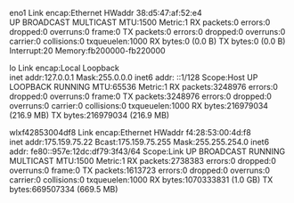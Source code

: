 eno1      Link encap:Ethernet  HWaddr 38:d5:47:af:52:e4  
          UP BROADCAST MULTICAST  MTU:1500  Metric:1
          RX packets:0 errors:0 dropped:0 overruns:0 frame:0
          TX packets:0 errors:0 dropped:0 overruns:0 carrier:0
          collisions:0 txqueuelen:1000 
          RX bytes:0 (0.0 B)  TX bytes:0 (0.0 B)
          Interrupt:20 Memory:fb200000-fb220000 

lo        Link encap:Local Loopback  
          inet addr:127.0.0.1  Mask:255.0.0.0
          inet6 addr: ::1/128 Scope:Host
          UP LOOPBACK RUNNING  MTU:65536  Metric:1
          RX packets:3248976 errors:0 dropped:0 overruns:0 frame:0
          TX packets:3248976 errors:0 dropped:0 overruns:0 carrier:0
          collisions:0 txqueuelen:1000 
          RX bytes:216979034 (216.9 MB)  TX bytes:216979034 (216.9 MB)

wlxf42853004df8 Link encap:Ethernet  HWaddr f4:28:53:00:4d:f8  
          inet addr:175.159.75.22  Bcast:175.159.75.255  Mask:255.255.254.0
          inet6 addr: fe80::957e:12dc:df79:3f43/64 Scope:Link
          UP BROADCAST RUNNING MULTICAST  MTU:1500  Metric:1
          RX packets:2738383 errors:0 dropped:0 overruns:0 frame:0
          TX packets:1613723 errors:0 dropped:0 overruns:0 carrier:0
          collisions:0 txqueuelen:1000 
          RX bytes:1070333831 (1.0 GB)  TX bytes:669507334 (669.5 MB)

